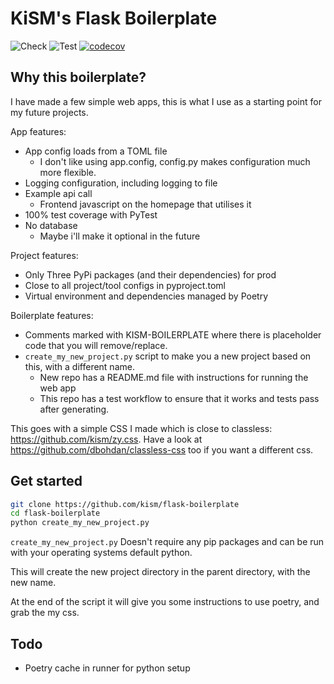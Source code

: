 # KiSM's Flask Boilerplate

![Check](https://github.com/kism/flask-boilerplate/actions/workflows/check.yml/badge.svg)
![Test](https://github.com/kism/flask-boilerplate/actions/workflows/test.yml/badge.svg)
[![codecov](https://codecov.io/github/kism/flask-boilerplate/graph/badge.svg?token=NARIB5JF9M)](https://codecov.io/github/kism/flask-boilerplate)

## Why this boilerplate?

I have made a few simple web apps, this is what I use as a starting point for my future projects.

App features:

- App config loads from a TOML file
  - I don't like using app.config, config.py makes configuration much more flexible.
- Logging configuration, including logging to file
- Example api call
  - Frontend javascript on the homepage that utilises it
- 100% test coverage with PyTest
- No database
  - Maybe i'll make it optional in the future

Project features:

- Only Three PyPi packages (and their dependencies) for prod
- Close to all project/tool configs in pyproject.toml
- Virtual environment and dependencies managed by Poetry

Boilerplate features:

- Comments marked with KISM-BOILERPLATE where there is placeholder code that you will remove/replace.
- `create_my_new_project.py` script to make you a new project based on this, with a different name.
  - New repo has a README.md file with instructions for running the web app
  - This repo has a test workflow to ensure that it works and tests pass after generating.

This goes with a simple CSS I made which is close to classless: <https://github.com/kism/zy.css>. Have a look at <https://github.com/dbohdan/classless-css> too if you want a different css.

## Get started

```bash
git clone https://github.com/kism/flask-boilerplate
cd flask-boilerplate
python create_my_new_project.py
```

`create_my_new_project.py` Doesn't require any pip packages and can be run with your operating systems default python.

This will create the new project directory in the parent directory, with the new name.

At the end of the script it will give you some instructions to use poetry, and grab the my css.

## Todo

- Poetry cache in runner for python setup

